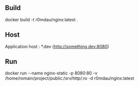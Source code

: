 ## Build

docker build -t r0mdau/nginx:latest .

## Host

Application host : *.dev (http://something.dev:8080)

## Run

docker run --name nginx-static -p 8080:80 -v /home/romain/project/public:/srv/http/:ro -d r0mdau/nginx:latest

